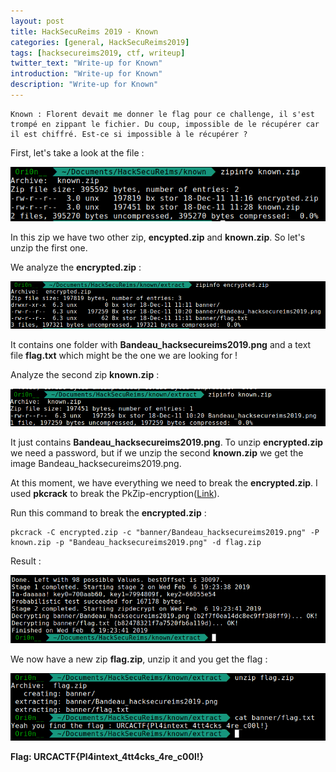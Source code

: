 ```yaml
---
layout: post
title: HackSecuReims 2019 - Known
categories: [general, HackSecuReims2019]
tags: [hacksecureims2019, ctf, writeup]
twitter_text: "Write-up for Known"
introduction: "Write-up for Known"
description: "Write-up for Known"
---
```


```
Known : Florent devait me donner le flag pour ce challenge, il s'est trompé en zippant le fichier. Du coup, impossible de le récupérer car il est chiffré. Est-ce si impossible à le récupérer ?
```



First, let's take a look at the file :

![](/assets/img/2019/hacksecureims/known/1.png)

In this zip we have two other zip, **encypted.zip** and **known.zip**. So let's unzip the first one.

We analyze the **encrypted.zip** :

![](/assets/img/2019/hacksecureims/known/2.png)

It contains one folder with **Bandeau_hacksecureims2019.png** and a text file **flag.txt** which might be the one we are looking for !

Analyze the second zip **known.zip** :

![](/assets/img/2019/hacksecureims/known/3.png)

It just contains **Bandeau_hacksecureims2019.png**. To unzip **encrypted.zip** we need a password, but if we unzip the second **known.zip** we get the image Bandeau_hacksecureims2019.png. 

At this moment, we have everything we need to break the **encrypted.zip**. I used **pkcrack** to break the PkZip-encryption([Link](https://www.unix-ag.uni-kl.de/~conrad/krypto/pkcrack/pkcrack-readme.html)).

Run this command to break the **encrypted.zip** :

```
pkcrack -C encrypted.zip -c "banner/Bandeau_hacksecureims2019.png" -P known.zip -p "Bandeau_hacksecureims2019.png" -d flag.zip
```

Result :

![](/assets/img/2019/hacksecureims/known/4.png)

We now have a new zip **flag.zip**, unzip it and you get the flag :

![](/assets/img/2019/hacksecureims/known/5.png)

**Flag: URCACTF{Pl4intext_4tt4cks_4re_c00l!}**